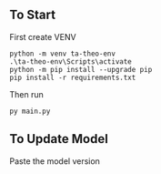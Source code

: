 ## To Start
First create VENV
```
python -m venv ta-theo-env
.\ta-theo-env\Scripts\activate
python -m pip install --upgrade pip
pip install -r requirements.txt
```

Then run
```
py main.py
```

## To Update Model
Paste the model version